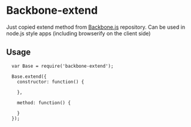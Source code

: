 # Backbone-extend

Just copied extend method from [Backbone.js](https://github.com/jashkenas/backbone/) repository. Can be used in node.js style apps (including browserify on the client side)

## Usage
```
  var Base = require('backbone-extend');

  Base.extend({
    constructor: function() {

    },

    method: function() {

    }
  });
```